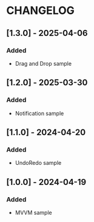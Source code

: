 # CHANGELOG

## [1.3.0] - 2025-04-06

### Added
- Drag and Drop sample

## [1.2.0] - 2025-03-30

### Added
- Notification sample

## [1.1.0] - 2024-04-20

### Added
- UndoRedo sample

## [1.0.0] - 2024-04-19

### Added
- MVVM sample